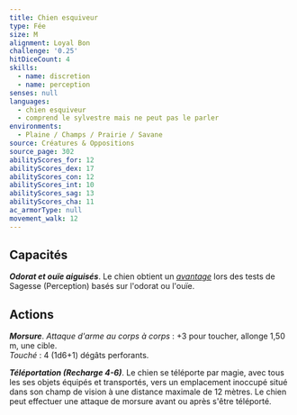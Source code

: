 ```yaml
---
title: Chien esquiveur
type: Fée
size: M
alignment: Loyal Bon
challenge: '0.25'
hitDiceCount: 4
skills:
  - name: discretion
  - name: perception
senses: null
languages:
  - chien esquiveur
  - comprend le sylvestre mais ne peut pas le parler
environments:
  - Plaine / Champs / Prairie / Savane
source: Créatures & Oppositions
source_page: 302
abilityScores_for: 12
abilityScores_dex: 17
abilityScores_con: 12
abilityScores_int: 10
abilityScores_sag: 13
abilityScores_cha: 11
ac_armorType: null
movement_walk: 12
---
```

## Capacités
_**Odorat et ouïe aiguisés**_. Le chien obtient un [_avantage_](/utiliser-les-caracteristiques/#avantage-et-desavantage) lors des tests de Sagesse (Perception) basés sur l'odorat ou l'ouïe.

## Actions
_**Morsure**_. _Attaque d'arme au corps à corps_ : +3 pour toucher, allonge 1,50 m, une cible.  
_Touché_ : 4 (1d6+1) dégâts perforants.

_**Téléportation (Recharge 4-6)**_. Le chien se téléporte par magie, avec tous les ses objets équipés et transportés, vers un emplacement inoccupé situé dans son champ de vision à une distance maximale de 12 mètres. Le chien peut effectuer une attaque de morsure avant ou après s'être téléporté.
